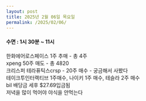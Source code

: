 ```yaml
---
layout: post
title: 2025년 2월 06일 목요일
permalink: /2025/02/06/
---
```

#### 수면 : 1시 30분 ~ 11시<br/>
한화에어로스페이스 1주 추매 - 총 4주<br/>
xpeng 50주 매도 - 총 4820<br/>
크리스퍼 테라퓨틱스crsp - 20주 매수 - 궁금해서 사봤다<br/>
테이크투인터랙티브 1주매수, 나이키 1주 매수, 테슬라 2주 매수<br/>
bil 배당금 세후 $27.69입금됨<br/>
저녁을 많이 먹어야 야식을 안먹는다